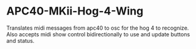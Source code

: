 # APC40-MKii-Hog-4-Wing
Translates midi messages from apc40 to osc for the hog 4 to recognize. Also accepts midi show control bidirectionally to use and update buttons and status.
